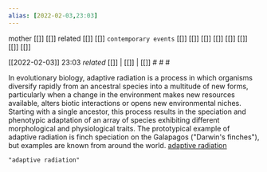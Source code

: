 ```yaml
---
alias: [2022-02-03,23:03]
---
```

 mother [[]] [[]]
 related [[]] [[]]
 `contemporary events` [[]] [[]] [[]] [[]] [[]] [[]] [[]] [[]]

[[2022-02-03]] 23:03 _related_ [[]] | [[]] | [[]] # # #

In evolutionary biology, adaptive radiation is a process in which organisms diversify rapidly from an ancestral species into a multitude of new forms, particularly when a change in the environment makes new resources available, alters biotic interactions or opens new environmental niches. Starting with a single ancestor, this process results in the speciation and phenotypic adaptation of an array of species exhibiting different morphological and physiological traits. The prototypical example of adaptive radiation is finch speciation on the Galapagos ("Darwin's finches"), but examples are known from around the world.
[adaptive radiation](https://en.wikipedia.org/wiki/Adaptive%20radiation)
```query
"adaptive radiation"
```